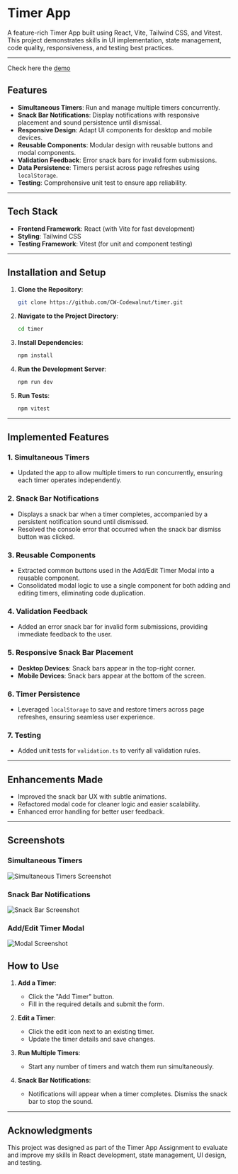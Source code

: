 # **Timer App**

A feature-rich Timer App built using React, Vite, Tailwind CSS, and Vitest. This project demonstrates skills in UI implementation, state management, code quality, responsiveness, and testing best practices.

---

Check here the [demo](https://codewalnut-timer.onrender.com/)

## **Features**

- **Simultaneous Timers**: Run and manage multiple timers concurrently.
- **Snack Bar Notifications**: Display notifications with responsive placement and sound persistence until dismissal.
- **Responsive Design**: Adapt UI components for desktop and mobile devices.
- **Reusable Components**: Modular design with reusable buttons and modal components.
- **Validation Feedback**: Error snack bars for invalid form submissions.
- **Data Persistence**: Timers persist across page refreshes using `localStorage`.
- **Testing**: Comprehensive unit test to ensure app reliability.

---

## **Tech Stack**

- **Frontend Framework**: React (with Vite for fast development)
- **Styling**: Tailwind CSS
- **Testing Framework**: Vitest (for unit and component testing)

---

## **Installation and Setup**

1. **Clone the Repository**:
   ```bash
   git clone https://github.com/CW-Codewalnut/timer.git
   ```
2. **Navigate to the Project Directory**:
   ```bash
   cd timer
   ```
3. **Install Dependencies**:
   ```bash
   npm install
   ```
4. **Run the Development Server**:
   ```bash
   npm run dev
   ```
5. **Run Tests**:
   ```bash
   npm vitest
   ```

---

## **Implemented Features**

### 1. **Simultaneous Timers**

- Updated the app to allow multiple timers to run concurrently, ensuring each timer operates independently.

### 2. **Snack Bar Notifications**

- Displays a snack bar when a timer completes, accompanied by a persistent notification sound until dismissed.
- Resolved the console error that occurred when the snack bar dismiss button was clicked.

### 3. **Reusable Components**

- Extracted common buttons used in the Add/Edit Timer Modal into a reusable component.
- Consolidated modal logic to use a single component for both adding and editing timers, eliminating code duplication.

### 4. **Validation Feedback**

- Added an error snack bar for invalid form submissions, providing immediate feedback to the user.

### 5. **Responsive Snack Bar Placement**

- **Desktop Devices**: Snack bars appear in the top-right corner.
- **Mobile Devices**: Snack bars appear at the bottom of the screen.

### 6. **Timer Persistence**

- Leveraged `localStorage` to save and restore timers across page refreshes, ensuring seamless user experience.

### 7. **Testing**

- Added unit tests for `validation.ts` to verify all validation rules.

---

## **Enhancements Made**

- Improved the snack bar UX with subtle animations.
- Refactored modal code for cleaner logic and easier scalability.
- Enhanced error handling for better user feedback.

---

## **Screenshots**

### **Simultaneous Timers**

![Simultaneous Timers Screenshot](https://i.ibb.co/N2JMHQG/Screenshot-2025-01-08-100451.png)

### **Snack Bar Notifications**

![Snack Bar Screenshot](https://i.ibb.co/k4nsK5Q/Screenshot-2025-01-08-100639.png)

### **Add/Edit Timer Modal**

![Modal Screenshot](https://i.ibb.co/Vg73xPs/Screenshot-2025-01-08-101136.png)

## **How to Use**

1. **Add a Timer**:

   - Click the "Add Timer" button.
   - Fill in the required details and submit the form.

2. **Edit a Timer**:

   - Click the edit icon next to an existing timer.
   - Update the timer details and save changes.

3. **Run Multiple Timers**:

   - Start any number of timers and watch them run simultaneously.

4. **Snack Bar Notifications**:
   - Notifications will appear when a timer completes. Dismiss the snack bar to stop the sound.

---

## **Acknowledgments**

This project was designed as part of the Timer App Assignment to evaluate and improve my skills in React development, state management, UI design, and testing.
